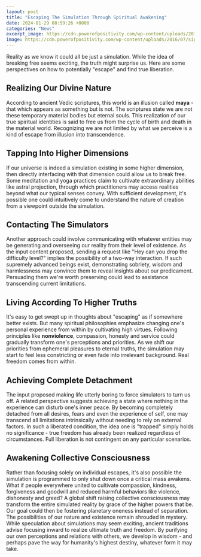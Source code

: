 ```yaml
---
layout: post
title: "Escaping The Simulation Through Spiritual Awakening"
date: 2024-01-29 08:59:26 +0000
categories: "News"
excerpt_image: https://cdn.powerofpositivity.com/wp-content/uploads/2016/07/signs-world-experiencing-spiritual-awakening.jpg
image: https://cdn.powerofpositivity.com/wp-content/uploads/2016/07/signs-world-experiencing-spiritual-awakening.jpg
---
```


Reality as we know it could all be just a simulation. While the idea of breaking free seems exciting, the truth might surprise us. Here are some perspectives on how to potentially "escape" and find true liberation.
## Realizing Our Divine Nature
According to ancient Vedic scriptures, this world is an illusion called **maya** - that which appears as something but is not. The scriptures state we are not these temporary material bodies but eternal souls. This realization of our true spiritual identities is said to free us from the cycle of birth and death in the material world. Recognizing we are not limited by what we perceive is a kind of escape from illusion into transcendence.
## Tapping Into Higher Dimensions  
If our universe is indeed a simulation existing in some higher dimension, then directly interfacing with that dimension could allow us to break free. Some meditation and yoga practices claim to cultivate extraordinary abilities like astral projection, through which practitioners may access realities beyond what our typical senses convey. With sufficient development, it's possible one could intuitively come to understand the nature of creation from a viewpoint outside the simulation.
## Contacting The Simulators
Another approach could involve communicating with whatever entities may be generating and overseeing our reality from their level of existence. As the input content proposed, sending a request like "Hey can you drop the difficulty level?" implies the possibility of a two-way interaction. If such supremely advanced beings exist, demonstrating sobriety, wisdom and harmlessness may convince them to reveal insights about our predicament. Persuading them we're worth preserving could lead to assistance transcending current limitations.
## Living According To Higher Truths 
It's easy to get swept up in thoughts about "escaping" as if somewhere better exists. But many spiritual philosophies emphasize changing one's personal experience from within by cultivating high virtues. Following principles like **nonviolence**, compassion, honesty and service could gradually transform one's perceptions and priorities. As we shift our priorities from ephemeral pleasures to eternal truths, the simulation may start to feel less constricting or even fade into irrelevant background. Real freedom comes from within.
## Achieving Complete Detachment
The input proposed making life utterly boring to force simulators to turn us off. A related perspective suggests achieving a state where nothing in the experience can disturb one's inner peace. By becoming completely detached from all desires, fears and even the experience of self, one may transcend all limitations intrinsically without needing to rely on external factors. In such a liberated condition, the idea one is "trapped" simply holds no significance - true freedom has already been realized regardless of circumstances. Full liberation is not contingent on any particular scenarios.  
## Awakening Collective Consciousness  
Rather than focusing solely on individual escapes, it's also possible the simulation is programmed to only shut down once a critical mass awakens. What if people everywhere united to cultivate compassion, kindness, forgiveness and goodwill and reduced harmful behaviors like violence, dishonesty and greed? A global shift raising collective consciousness may transform the entire simulated reality by grace of the higher powers that be. Our goal could then be fostering planetary oneness instead of separation.
The possibilities of our nature and existence remain shrouded in mystery. While speculation about simulations may seem exciting, ancient traditions advise focusing inward to realize ultimate truth and freedom. By purifying our own perceptions and relations with others, we develop in wisdom - and perhaps pave the way for humanity's highest destiny, whatever form it may take.